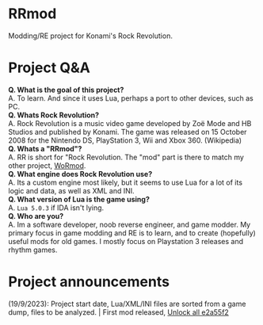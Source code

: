 # RRmod
Modding/RE project for Konami's Rock Revolution.
# Project Q&A
<b>Q. What is the goal of this project?</b>
<br>
A. To learn. And since it uses Lua, perhaps a port to other devices, such as PC.
<br>
<b>Q. Whats Rock Revolution?</b>
<br>
A. Rock Revolution is a music video game developed by Zoë Mode and HB Studios and published by Konami. The game was released on 15 October 2008 for the Nintendo DS, PlayStation 3, Wii and Xbox 360. (Wikipedia)
<br>
<b>Q. Whats a "RRmod"?</b>
<br>
A. RR is short for "Rock Revolution. The "mod" part is there to match my other project, [WoRmod](https://github.com/JamesIsWack/WoRmod).
<br>
<b>Q. What engine does Rock Revolution use?</b>
<br>
A. Its a custom engine most likely, but it seems to use Lua for a lot of its logic and data, as well as XML and INI.
<br>
<b>Q. What version of Lua is the game using?</b>
<br>
A. `Lua 5.0.3` if IDA isn't lying.
<br>
<b>Q. Who are you?</b>
<br>
A. Im a software developer, noob reverse engineer, and game modder. My primary focus in game modding and RE is to learn, and to create (hopefully) useful mods for old games. I mostly focus on Playstation 3 releases and rhythm games.
<br>
# Project announcements
(19/9/2023): Project start date, Lua/XML/INI files are sorted from a game dump, files to be analyzed. | First mod released, [Unlock all e2a55f2](https://github.com/JamesIsWack/RRmod/commit/e2a55f2fc93c35b3a452f8a09d58e9e62aec395f)